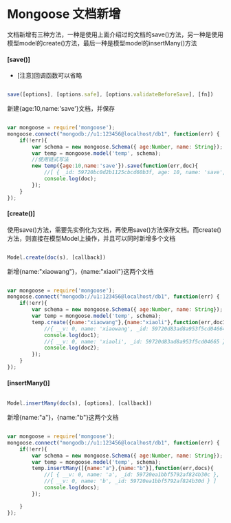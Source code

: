 # Mongoose 文档新增

文档新增有三种方法，一种是使用上面介绍过的文档的save()方法，另一种是使用模型model的create()方法，最后一种是模型model的insertMany()方法

#### [save()]

* [注意]回调函数可以省略

```js

save([options], [options.safe], [options.validateBeforeSave], [fn])

```
新建{age:10,name:'save'}文档，并保存

```js

var mongoose = require('mongoose');
mongoose.connect("mongodb://u1:123456@localhost/db1", function(err) {
    if(!err){
        var schema = new mongoose.Schema({ age:Number, name: String});
        var temp = mongoose.model('temp', schema);
        //使用链式写法
        new temp({age:10,name:'save'}).save(function(err,doc){
            //[ { _id: 59720bc0d2b1125cbcd60b3f, age: 10, name: 'save', __v: 0 } ]
            console.log(doc);
        });
    }
});
```
#### [create()]

使用save()方法，需要先实例化为文档，再使用save()方法保存文档。而create()方法，则直接在模型Model上操作，并且可以同时新增多个文档

```js

Model.create(doc(s), [callback])

```

新增{name:"xiaowang"}，{name:"xiaoli"}这两个文档

```js

var mongoose = require('mongoose');
mongoose.connect("mongodb://u1:123456@localhost/db1", function(err) {
    if(!err){
        var schema = new mongoose.Schema({ age:Number, name: String});
        var temp = mongoose.model('temp', schema);
        temp.create({name:"xiaowang"},{name:"xiaoli"},function(err,doc1,doc2){
            //{ __v: 0, name: 'xiaowang', _id: 59720d83ad8a953f5cd04664 }
            console.log(doc1);
            //{ __v: 0, name: 'xiaoli', _id: 59720d83ad8a953f5cd04665 }
            console.log(doc2);
        });
    }
});

```

#### [insertMany()]

```js

Model.insertMany(doc(s), [options], [callback])

```

新增{name:"a"}，{name:"b"}这两个文档

```js

var mongoose = require('mongoose');
mongoose.connect("mongodb://u1:123456@localhost/db1", function(err) {
    if(!err){
        var schema = new mongoose.Schema({ age:Number, name: String});
        var temp = mongoose.model('temp', schema);
        temp.insertMany([{name:"a"},{name:"b"}],function(err,docs){
            //[ { __v: 0, name: 'a', _id: 59720ea1bbf5792af824b30c },
            //{ __v: 0, name: 'b', _id: 59720ea1bbf5792af824b30d } ]
            console.log(docs);
        });

    }
});

```



